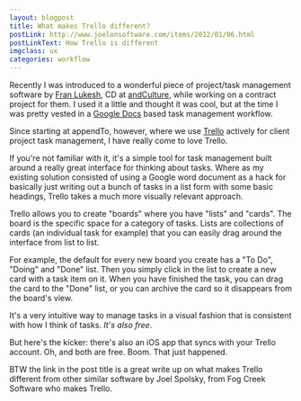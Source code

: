 ```yaml
---
layout: blogpost
title: What makes Trello different?
postLink: http://www.joelonsoftware.com/items/2012/01/06.html
postLinkText: How Trello is different
imgclass: ux
categories: workflow
---
```


<p>Recently I was introduced to a wonderful piece of project/task management software by <a href="https://twitter.com/#!/flukesh">Fran Lukesh</a>, CD at <a href="http://andculture.com/">andCulture</a>, while working on a contract project for them. I used it a little and thought it was cool, but at the time I was pretty vested in a <a href="http://docs.google.com">Google Docs</a> based task management workflow.</p>

<p>Since starting at appendTo, however, where we use <a href="https://trello.com/">Trello</a> actively for client project task management, I have really come to love Trello.</p>

<p>If you're not familiar with it, it's a simple tool for task management built around a really great interface for thinking about tasks. Where as my existing solution consisted of using a Google word document as a hack for basically just writing out a bunch of tasks in a list form with some basic headings, Trello takes a much more visually relevant approach.</p>

<p>Trello allows you to create "boards" where you have "lists" and "cards". The board is the specific space for a category of tasks. Lists are collections of cards (an individual task for example) that you can easily drag around the interface from list to list.</p>

<p>For example, the default for every new board you create has a "To Do", "Doing" and "Done" list. Then you simply click in the list to create a new card with a task item on it. When you have finished the task, you can drag the card to the "Done" list, or you can archive the card so it disappears from the board's view.</p>

<p>It's a very intuitive way to manage tasks in a visual fashion that is consistent with how I think of tasks. <em>It's also free</em>.</p>

<p>But here's the kicker: there's also an iOS app that syncs with your Trello account. Oh, and both are free. Boom. That just happened.</p>

<p class="disclaimer">BTW the link in the post title is a great write up on what makes Trello different from other similar software by Joel Spolsky, from Fog Creek Software who makes Trello.</p>